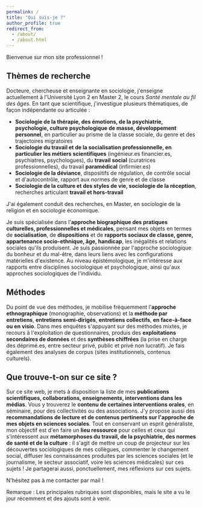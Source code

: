 ```yaml
---
permalink: /
title: "Qui suis-je ?"
author_profile: true
redirect_from: 
  - /about/
  - /about.html
---
```


Bienvenue sur mon site professionnel !

## Thèmes de recherche

Docteure, chercheuse et enseignante en sociologie, j'enseigne actuellement à l'Université Lyon 2 en Master 2, le cours *Santé mentale au fil des âges*. En tant que scientifique, j'investigue plusieurs thématiques, de façon indépendante ou articulée :
- **Sociologie de la thérapie, des émotions, de la psychiatrie, psychologie, culture psychologique de masse, développement personnel**, en particulier au prisme de la classe sociale, du genre et des trajectoires migratoires 
- **Sociologie du travail et de la socialisation professionnelle, en particulier les métiers scientifiques** (ingénieur.es financier.es, psychiatres, psychologues), du **travail social** (curatrices professionnelles), du travail **paramédical** (infirmier.es)
- **Sociologie de la déviance**, dispositifs de régulation, de contrôle social et d'autocontrôle, rapport aux normes de genre et de classe
- **Sociologie de la culture et des styles de vie, sociologie de la réception**, recherches articulant **travail et hors-travail**

J'ai également conduit des recherches, en Master, en sociologie de la religion et en sociologie économique. 

Je suis spécialisée dans l'**approche biographique des pratiques culturelles, professionnelles et médicales**, pensant mes objets en termes de **socialisation**, de **dispositions** et de **rapports sociaux de classe, genre, appartenance socio-ethnique, âge, handicap**, les inégalités et relations sociales qu'ils produisent. Je suis passionnée par l'approche sociologique du bonheur et du mal-être, dans leurs liens avec les configurations matérielles d'existence. Au niveau épistémologique, je m'intéresse aux rapports entre disciplines sociologique et psychologique, ainsi qu'aux approches sociologiques de l'individu. 

## Méthodes

Du point de vue des méthodes, je mobilise fréquemment l'**approche ethnographique** (monographie, observations) et la **méthode par entretiens**, **entretiens semi-dirigés**, **entretiens collectifs**, **en face-à-face ou en visio**. Dans mes enquêtes s'appuyant sur des méthodes mixtes, je recours à l'exploitation de questionnaires, produis des **exploitations secondaires de données** et des **synthèses chiffrées** (la prise en charge des déprimé.es, entre secteur privé, public et privé non lucratif). Je fais également des analyses de corpus (sites institutionnels, contenus culturels).

## Que trouve-t-on sur ce site ?

Sur ce site web, je mets à disposition la liste de mes **publications scientifiques, collaborations, enseignements, interventions dans les médias**. Vous y trouverez le **contenu de certaines interventions orales**, en séminaire, pour des collectivités ou des associations. J'y propose aussi des **recommandations de lecture et de contenus pertinents sur l'approche de mes objets en sciences sociales**. Tout en conservant un esprit généraliste, mon objectif est d'en faire un **lieu ressource** pour celles et ceux qui s'intéressent aux **métamorphoses du travail, de la psychiatrie, des normes de santé et de la culture** : il s'agit de mettre un coup de projecteur sur les découvertes sociologiques de mes collègues, commenter le changement social, diffuser les connaissances produites par les sciences sociales (et le journalisme, le secteur associatif, voire les sciences médicales) sur ces sujets ! Je partagerai aussi, ponctuellement, mes réflexions sur ces sujets.

N'hésitez pas à me contacter par mail !

Remarque : Les principales rubriques sont disponibles, mais le site a vu le jour récemment et des ajouts sont à venir.
